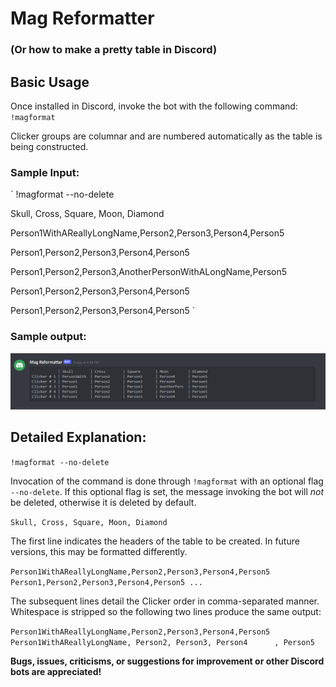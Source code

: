 # Mag Reformatter

### (Or how to make a pretty table in Discord)

## Basic Usage

Once installed in Discord, invoke the bot with the following command: `!magformat`

Clicker groups are columnar and are numbered automatically as the table is being constructed.

### Sample Input:
`
!magformat --no-delete

Skull, Cross, Square, Moon, Diamond

Person1WithAReallyLongName,Person2,Person3,Person4,Person5

Person1,Person2,Person3,Person4,Person5

Person1,Person2,Person3,AnotherPersonWithALongName,Person5

Person1,Person2,Person3,Person4,Person5

Person1,Person2,Person3,Person4,Person5
`

### Sample output:

![Example Output](example.png)


## Detailed Explanation:

`!magformat --no-delete`

Invocation of the command is done through `!magformat` with an optional flag `--no-delete`. If this optional flag is set, the message invoking the bot will *not* be deleted, otherwise it is deleted by default.

`Skull, Cross, Square, Moon, Diamond`

The first line indicates the headers of the table to be created. In future versions, this may be formatted differently.

`
Person1WithAReallyLongName,Person2,Person3,Person4,Person5
Person1,Person2,Person3,Person4,Person5
...
`

The subsequent lines detail the Clicker order in comma-separated manner. Whitespace is stripped so the following two lines produce the same output:

`Person1WithAReallyLongName,Person2,Person3,Person4,Person5`
`      Person1WithAReallyLongName, Person2, Person3, Person4      , Person5`

**Bugs, issues, criticisms, or suggestions for improvement or other Discord bots are appreciated!**
